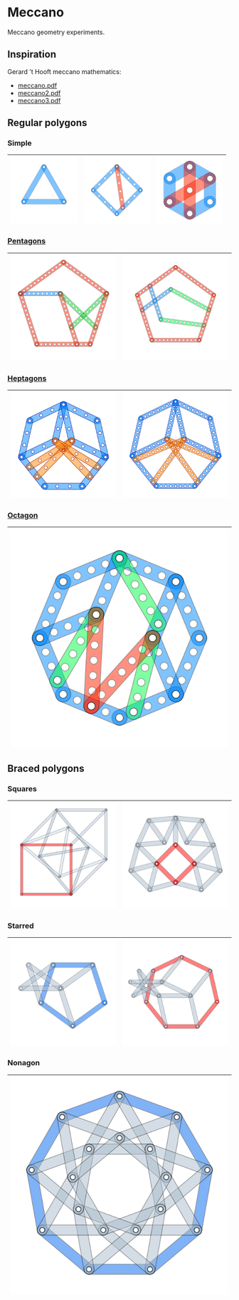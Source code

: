 # Meccano
Meccano geometry experiments.

## Inspiration
Gerard ’t Hooft meccano mathematics:
- [meccano.pdf](https://webspace.science.uu.nl/~hooft101/lectures/meccano.pdf)
- [meccano2.pdf](https://webspace.science.uu.nl/~hooft101/lectures/meccano2.pdf)
- [meccano3.pdf](https://webspace.science.uu.nl/~hooft101/lectures/meccano3.pdf)

## Regular polygons

### Simple

| <img src="figs/triangle-1.svg" width="150px"> | <img src="figs/square-4.svg" width="150px"> | <img src="figs/hexagon-1.svg" width="150px">
|----|---|----|

### [Pentagons](penta/README.md)

| <img src="penta/figs/pentagon-12a.svg" width="300px"> | <img src="penta/figs/pentagon-12b.svg" width="300px">
|----|----

### [Heptagons](hepta/README.md)

| <img src="hepta/figs/heptagon-3.svg" width="300px"> | <img src="hepta/figs/heptagon-8.svg" width="300px">
|----|----

### [Octagon](octa/README.md)

| <img src="octa/figs/octagon-4.svg"> 
|----|

## Braced polygons

### Squares

| <img src="braced/figs/square-1.svg"> | <img src="braced/figs/square-2.svg">
|---|---

### Starred

| <img src="braced/figs/pentagon.svg"> | <img src="braced/figs/heptagon.svg">
|---|---

### Nonagon

| <img src="braced/figs/nonagon.svg">
|---|
